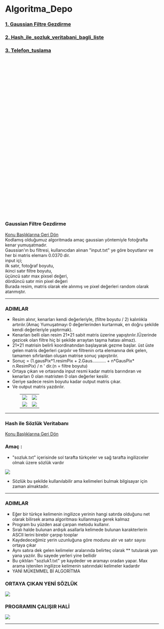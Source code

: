 # Algoritma_Depo

<!--  <a href = "#a_"></a><br> -->
<!--  <a href = "#basliklar"> Konu Başlıklarına Geri Dön</a><br>-->
<div id="basliklar">
   <h3><a href="#a_1">1. Gaussian Filtre Gezdirme</a></h3>
   <h3><a href="#a_2">2. Hash_ile_sozluk_veritabani_bagli_liste</a></h3>
   <h3><a href="#a_3">3. Telefon_tuslama</a></h3>
</div>

<br><br><br><br><br><br><br><br><br><br><br><br><br><br><br><br><br><br><br><br><br><br><br><br><br><br><br><br><br><br>

<div id="a_1">
   
   <h3> Gaussian Filtre Gezdirme </h3>
   <a href = "#basliklar"> Konu Başlıklarına Geri Dön</a><br>
   Kodlamış olduğumuz algoritmada amaç gaussian yöntemiyle fotoğrafta kenar yumuşatmadır.<br>
   Gaussian'ın bu filtresi, kullanıcıdan alınan "input.txt" ye göre boyutlanır ve her bi matris elemanı 0.0370 dir.<br>
   input içi;<br>
   ilk satır, fotoğraf boyutu,<br>
   ikinci satır filtre boyutu,<br>
   üçüncü satır max pixsel değeri,<br>
   dördüncü satır min pixel değeri<br>
   Burada resim, matris olarak ele alınmış ve pixel değerleri random olarak atanmıştır.<br>
   
   <hr>
   <h3>ADIMLAR</h3>
   <ul type="square">
 
   
   <li>Resim alınır, kenarları kendi değerleriyle, (filtre boyutu / 2) kalınlıkla artırılır.(Amaç Yumuşatmayı 0 değerlerinden kurtarmak, en doğru şekilde kendi değerleriyle yaptırmak).</li>
   <li>Kenarları belli olan resim 21*21 sabit matris üzerine yapıştırılır.(Üzerinde gezicek olan filtre hiç bi şekilde arraytan taşma hatası almaz).</li>

   <li>21*21 matrisin belirli koordinatından başlayarak gezme başlar. üst üste gelen matris değerleri çarpılır ve filtrenin orta elemanına dek gelen, tamamen sıfırlardan oluşan matrise sonuç yapıştırılır. </li>
   <li>Sonuç = (1.gausPix*1.resimPix + 2.Gaus........... + n*GausPix* n.ResimPix) / n ' dir.(n = filtre boyutu)</li>

    

   <li>Ortaya çıkan ve ortasında input resmi kadar matris barındıran ve kenarları 0 olan matristen 0 olan değerler kesilir. </li>
   <li>Geriye sadece resim boyutu kadar output matris çıkar.</li>

   <li>Ve output matris yazdırılır.</li>

   <ul>

   <table>
      <tr>
       <td><img src = "https://user-images.githubusercontent.com/82450697/116204578-9471cc80-a745-11eb-87c3-b31f85e9d4c4.PNG"></td>
       <td><img src = "https://user-images.githubusercontent.com/82450697/116204620-a18ebb80-a745-11eb-9bf8-8f9950791e2a.PNG"></td>
      </tr>
       <tr>
       <td><img src = "https://user-images.githubusercontent.com/82450697/116204652-a6ec0600-a745-11eb-921c-a2165b7fcc46.PNG"></td>
       <td><img src = "https://user-images.githubusercontent.com/82450697/116204689-ad7a7d80-a745-11eb-9df9-d13ee7ed3fb5.PNG"></td>
      </tr>
   </table>
</div>

<hr>

<div id="a_2">
   
   <h3> Hash ile Sözlük Veritabanı </h3>
   <a href = "#basliklar"> Konu Başlıklarına Geri Dön</a><br>
   
   <h3>Amaç :</h3>
   

   * "sozluk.txt" içerisinde sol tarafta türkçeler ve sağ tarafta ingilizceler olmak üzere sözlük vardır
   <img src="https://user-images.githubusercontent.com/82450697/116370214-da489680-a812-11eb-896f-7a820b8a0cf3.PNG">

   
   * Sözlük bu şekilde kullanılabilir ama kelimeleri bulmak bilgisayar için zaman almaktadır.

   <hr>
   <h3>ADIMLAR</h3>
   <ul type="square">
   <li>Eğer bir türkçe kelimenin ingilizce yerinin hangi satırda olduğunu net olarak bilirsek arama algoritması kullanmaya gerek kalmaz </li>        
   <li>Program bu yüzden asal çarpan metodu kullanır.</li>
   <li>Sıralı halde bulunan ardışık asallarla kelimede bulunan karakterlerin ASCII lerini birebir çarpıp tooplar</li>
   <li>Kaydedeceğimiz yerin uzunluğuna göre modunu alır ve satır sayısı ortaya çıkar</li>
   <li>Aynı satıra dek gelen kelimeler aralarında belirteç olarak ** tutularak yan yana yazılır. Bu sayede yerleri yine bellidir</li>
   <li>Bu çıktıları "sozluk1.txt" ye kaydeder ve aramayı oradan yapar. Max arama istenilen ingilizce kelimenin satırındaki kelimeler kadardır</li>
   <li>YANİ MÜKEMMEL Bİ ALGORİTMA</li>
   </ul>
   
   <h3>ORTAYA ÇIKAN YENİ SÖZLÜK</h3>
   <img src="https://user-images.githubusercontent.com/82450697/116376380-e0417600-a818-11eb-822b-af489eb0a011.PNG">
   
   <h3>PROGRAMIN ÇALIŞIR HALİ</h3>
   <img src="https://user-images.githubusercontent.com/82450697/116376472-f818fa00-a818-11eb-9480-dbaedb41162f.PNG">
   <hr>

   
   
  
</div>

